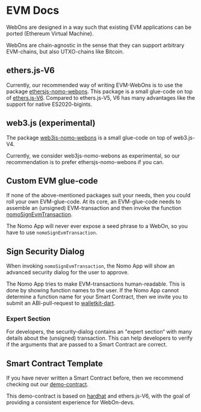 # EVM Docs

WebOns are designed in a way such that existing EVM applications can be ported (Ethereum Virtual Machine).

WebOns are chain-agnostic in the sense that they can support arbitrary EVM-chains, but also UTXO-chains like Bitcoin.

## ethers.js-V6

Currently, our recommended way of writing EVM-WebOns is to use the package [ethersjs-nomo-webons](https://github.com/nomo-app/nomo-webon-kit/tree/main/ethersjs-nomo-webons#readme).
This package is a small glue-code on top of [ethers.js-V6](https://www.npmjs.com/package/ethers).
Compared to ethers.js-V5, V6 has many advantages like the support for native ES2020-bigints.

## web3.js (experimental)

The package [web3js-nomo-webons](https://github.com/nomo-app/nomo-webon-kit/tree/main/web3js-nomo-webons#readme) is a small glue-code on top of web3.js-V4.

Currently, we consider web3js-nomo-webons as experimental, so our recommendation is to prefer ethersjs-nomo-webons if you can.

## Custom EVM glue-code

If none of the above-mentioned packages suit your needs, then you could roll your own EVM-glue-code.
At its core, an EVM-glue-code needs to assemble an (unsigned) EVM-transaction and then invoke the function [nomoSignEvmTransaction](https://github.com/nomo-app/nomo-webon-kit/blob/main/api-docs/modules.md#nomosignevmtransaction).

The Nomo App will never ever expose a seed phrase to a WebOn, so you have to use `nomoSignEvmTransaction`.

## Sign Security Dialog

When invoking `nomoSignEvmTransaction`, the Nomo App will show an advanced security dialog for the user to approve.

The Nomo App tries to make EVM-transactions human-readable.
This is done by showing function names to the user.
If the Nomo App cannot determine a function name for your Smart Contract, then we invite you to submit an ABI-pull-request to [walletkit-dart](https://github.com/nomo-app/walletkit-dart).

### Expert Section

For developers, the security-dialog contains an "expert section“ with many details about the (unsigned) transaction.
This can help developers to verify if the arguments that are passed to a Smart Contract are correct.

## Smart Contract Template

If you have never written a Smart Contract before, then we recommend checking out our [demo-contract](https://github.com/nomo-app/demo-contract).

This demo-contract is based on [hardhat](https://www.npmjs.com/package/hardhat) and ethers.js-V6, with the goal of providing a consistent experience for WebOn-devs.
